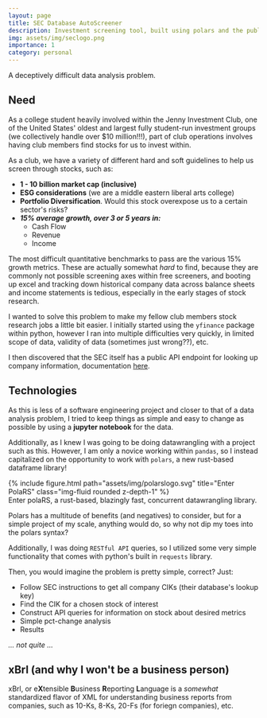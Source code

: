 ```yaml
---
layout: page
title: SEC Database AutoScreener
description: Investment screening tool, built using polars and the public SEC API
img: assets/img/seclogo.png
importance: 1
category: personal
---
```


A deceptively difficult data analysis problem. 

## Need
As a college student heavily involved within the Jenny Investment Club, one of the United States' oldest and largest fully student-run investment groups (we collectively handle over $10 million!!!), part of club operations involves having club members find stocks for us to invest within. 

As a club, we have a variety of different hard and soft guidelines to help us screen through stocks, such as:
- **1 - 10 billion market cap (inclusive)**
- **ESG considerations** (we are a middle eastern liberal arts college)
- **Portfolio Diversification**. Would this stock overexpose us to a certain sector's risks?
- ***15% average growth, over 3 or 5 years in:***
    - Cash Flow
    - Revenue
    - Income

The most difficult quantitative benchmarks to pass are the various 15% growth metrics. These are actually somewhat *hard* to find, because they are commonly not possible screening axes within free screeners, and booting up excel and tracking down historical company data across balance sheets and income statements is tedious, especially in the early stages of stock research. 

I wanted to solve this problem to make my fellow club members stock research jobs a little bit easier. I initially started using the `yfinance` package within python, however I ran into multiple difficulties very quickly, in limited scope of data, validity of data (sometimes just wrong??), etc.

I then discovered that the SEC itself has a public API endpoint for looking up company information, documentation [here](https://www.sec.gov/edgar/search-and-access).

## Technologies
As this is less of a software engineering project and closer to that of a data analysis problem, I tried to keep things as simple and easy to change as possible by using a **jupyter notebook** for the data. 

Additionally, as I knew I was going to be doing datawrangling with a project such as this. However, I am only a novice working within `pandas`, so I instead capitalized on the opportunity to work with `polars`, a new rust-based dataframe library!

<div class="row">
    <div class="col-sm mt-3 mt-md-0">
        {% include figure.html path="assets/img/polarslogo.svg" title="Enter PolaRS" class="img-fluid rounded z-depth-1" %}
    </div>
</div>
<div class="caption">
    Enter polaRS, a rust-based, blazingly fast, concurrent datawrangling library.
</div>

Polars has a multitude of benefits (and negatives) to consider, but for a simple project of my scale, anything would do, so why not dip my toes into the polars syntax?

Additionally, I was doing `RESTful API` queries, so I utilized some very simple functionality that comes with python's built in `requests` library. 

Then, you would imagine the problem is pretty simple, correct? Just:
- Follow SEC instructions to get all company CIKs (their database's lookup key)
- Find the CIK for a chosen stock of interest
- Construct API queries for information on stock about desired metrics
- Simple pct-change analysis 
- Results

*... not quite ...*

## xBrl (and why I won't be a business person)
xBrl, or e**X**tensible **B**usiness **R**eporting **L**anguage is a *somewhat* standardized flavor of XML for understanding business reports from companies, such as 10-Ks, 8-Ks, 20-Fs (for foriegn companies), etc.